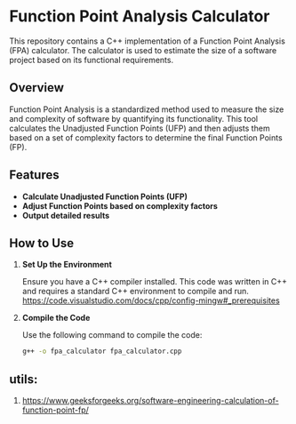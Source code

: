 # Function Point Analysis Calculator

This repository contains a C++ implementation of a Function Point Analysis (FPA) calculator. The calculator is used to estimate the size of a software project based on its functional requirements.

## Overview

Function Point Analysis is a standardized method used to measure the size and complexity of software by quantifying its functionality. This tool calculates the Unadjusted Function Points (UFP) and then adjusts them based on a set of complexity factors to determine the final Function Points (FP).

## Features

- **Calculate Unadjusted Function Points (UFP)**
- **Adjust Function Points based on complexity factors**
- **Output detailed results**

## How to Use

1. **Set Up the Environment**

   Ensure you have a C++ compiler installed. This code was written in C++ and requires a standard C++ environment to compile and run.
   https://code.visualstudio.com/docs/cpp/config-mingw#_prerequisites

2. **Compile the Code**

   Use the following command to compile the code:

   ```sh
   g++ -o fpa_calculator fpa_calculator.cpp

## utils:

1. https://www.geeksforgeeks.org/software-engineering-calculation-of-function-point-fp/
